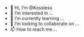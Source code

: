 - 👋 Hi, I’m @Kosstess
- 👀 I’m interested in ...
- 🌱 I’m currently learning ...
- 💞️ I’m looking to collaborate on ...
- 📫 How to reach me ...

<!---
Kosstess/Kosstess is a ✨ special ✨ repository because its `README.md` (this file) appears on your GitHub profile.
You can click the Preview link to take a look at your changes.
--->
